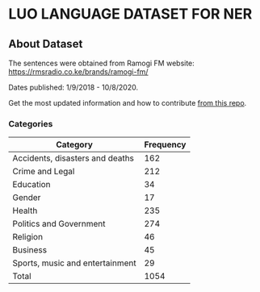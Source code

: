 

# LUO LANGUAGE DATASET FOR NER

## About Dataset
The sentences were obtained from Ramogi FM website: https://rmsradio.co.ke/brands/ramogi-fm/ 

Dates published: 1/9/2018 - 10/8/2020.

Get the most updated information and how to contribute [from this repo](https://github.com/Pogayo/Luo-News-Dataset/).

### Categories
Category | Frequency
----------|---------
Accidents, disasters and deaths |	162
Crime and Legal |	212
Education |	34
Gender	| 17
Health	| 235
Politics and Government |	274
Religion	| 46
Business	| 45
Sports, music and entertainment| 	29
Total	| 1054

